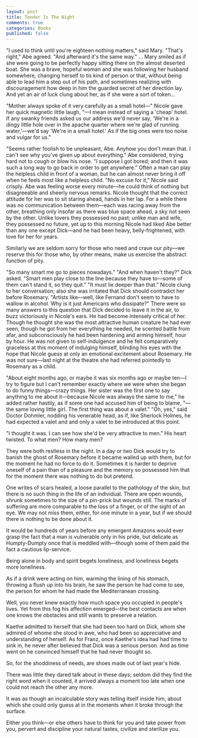 ```yaml
---
layout: post
title: Tender Is The Night
comments: true
categories: Books
published: false
---
```


"I used to think until you're eighteen nothing matters," said Mary.
"That's right," Abe agreed. "And afterward it's the same way."
...
Mary smiled as if she were going to be perfectly happy sitting there on the almost deserted boat. She was a brave, hopeful woman and she was following her husband somewhere, changing herself to tis kind of person or that, without being able to lead him a step out of his path, and sometimes realizing with discouragement how deep in him the guarded secret of her direction lay. And yet an air of luck clung about her, as if she were a sort of token...

"Mother always spoke of it very carefully as a small hotel––" Nicole gave her quick magnetic little laugh, "––I mean instead of saying a 'cheap' hotel. If any swanky friends asked us our address we'd never say, 'We're in a dingy little hole over in the apache quarter where we're glad of running water,'––we'd say 'We're in a small hotel.' As if the big ones were too noise and vulgar for us."

 "Seems rather foolish to be unpleasant, Abe. Anyhow you don't mean that. I can't see why you've given up about everything."
 Abe considered, trying hard not to cough or blow his nose.
 "I suppose I got bored; and then it was such a long way to go back in order to get anywhere."
 Often a man can play the helpless child in front of a woman, but he can almost never bring it off when he feels most like a helpless child.
 "No excuse for it," Nicole said crisply.
 Abe was feeling worse every minute––he could think of nothing but disagreeable and sheerly nervous remarks. Nicole thought that the correct attitude for her was to sit staring ahead, hands in her lap. For a while there was no communication between them––each was racing away from the other, breathing only insofar as there was blue space ahead, a sky not seen by the other. Unlike lovers they possessed no past; unlike man and wife, they possessed no future, yet up to this morning Nicole had liked Abe better than any one except Dick––and he had been heavy, belly-frightened, with love for her for years.

 Similarly we are seldom sorry for those who need and crave our pity––we reserve this for those who, by other means, make us exercise the abstract function of pity.

 "So many smart me go to pieces nowadays."
 "And when haven't they?" Dick asked. "Smart men play close to the line because they have to––some of them can't stand it, so they quit."
 "It must lie deeper than that." Nicole clung to her conversation; also she was irritated that Dick should contradict her before Rosemary. "Artists like––well, like Fernand don't seem to have to wallow in alcohol. Why is it just Americans who dissipate?"
 There were so many answers to this question that Dick decided to leave it in the air, to buzz victoriously in Nicole's ears. He had become intensely critical of her. Though he thought she was the most attractive human creature he had ever seen, though he got from her everything he needed, he scented battle from afar, and subconsciously he had been hardening and arming himself, hour by hour. He was not given to self-indulgence and he felt comparatively graceless at this moment of indulging himself, blinding his eyes with the hope that Nicole guess at only an emotional excitement about Rosemary. He was not sure––last night at the theatre she had referred pointedly to Rosemary as a child.

"About eight months ago, or maybe it was six months ago or maybe ten––I try to figure but I can't remember exactly where we were when she began to do funny things––crazy things. Her sister was the first one to say anything to me about it––because Nicole was always the same to me," he added rather hastily, as if some one had accused him of being to blame, "––the same loving little girl. The first thing was about a valet."
"Oh, yes," said Doctor Dohmler, nodding his venerable head, as if, like Sherlock Holmes, he had expected a valet and and only a valet to be introduced at this point.

"I thought it was. I can see how she'd be very attractive to men."
His heart twisted. To what men? How many men?

They were both restless in the night. In a day or two Dick would try to banish the ghost of Rosemary before it became walled up with them, but for the moment he had no force to do it. Sometimes it is harder to deprive oneself of a pain than of a pleasure and the memory so possessed him that for the moment there was nothing to do but pretend.

One writes of scars healed, a loose parallel to the pathology of the skin, but there is no such thing in the life of an individual. There are open wounds, shrunk sometimes to the size of a pin-prick but wounds still. The marks of suffering are more comparable to the loss of a finger, or of the sight of an eye. We may not miss them, either, for one minute in a year, but if we should there is nothing to be done about it.

It would be hundreds of years before any emergent Amazons would ever grasp the fact that a man is vulnerable only in his pride, but delicate as Humpty-Dumpty once that is meddled with––though some of them paid the fact a cautious lip-service.

Being alone in body and spirit begets loneliness, and loneliness begets more loneliness.

As if a drink were acting on him, warming the lining of his stomach, throwing a flush up into his brain, he saw the person he had come to see, the person for whom he had made the Mediterranean crossing.

Well, you never knew exactly how much space you occupied in people's lives. Yet from this fog his affection emerged––the best contacts are when one knows the obstacles and still wants to preserve a relation.

Kaethe admitted to herself that she had been too hard on Dick, whom she admired of whome she stood in awe, who had been so appreciative and understanding of herself. As for Franz, once Kaethe's idea had had time to sink in, he never after believed that Dick was a serious person. And as time went on he convinced himself that he had never thought so.

So, for the shoddiness of needs, are shoes made out of last year's hide.

There was little they dared talk about in these days; seldom did they find the right word when it counted, it arrived always a moment too late when one could not reach the other any more.

It was as though an incalculable story was telling itself inside him, about which she could only guess at in the moments when it broke through the surface.

Either you think––or else others have to think for you and take power from you, pervert and discipline your natural tastes, civilize and sterilize you.
